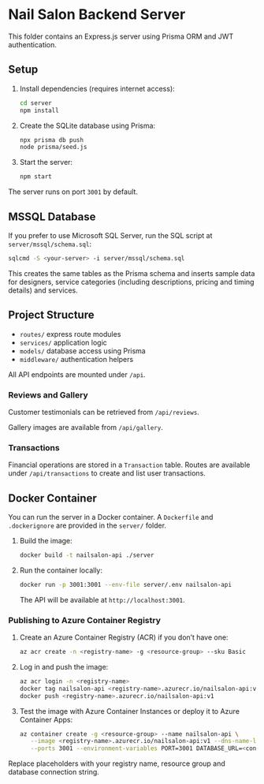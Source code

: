 # Nail Salon Backend Server

This folder contains an Express.js server using Prisma ORM and JWT authentication.

## Setup

1. Install dependencies (requires internet access):
   ```bash
   cd server
   npm install
   ```
2. Create the SQLite database using Prisma:
   ```bash
   npx prisma db push
   node prisma/seed.js
   ```
3. Start the server:
   ```bash
   npm start
   ```

The server runs on port `3001` by default.

## MSSQL Database

If you prefer to use Microsoft SQL Server, run the SQL script at `server/mssql/schema.sql`:

```bash
sqlcmd -S <your-server> -i server/mssql/schema.sql
```

This creates the same tables as the Prisma schema and inserts sample data for
designers, service categories (including descriptions, pricing and timing
details) and services.

## Project Structure

- `routes/` express route modules
- `services/` application logic
- `models/` database access using Prisma
- `middleware/` authentication helpers

All API endpoints are mounted under `/api`.

### Reviews and Gallery

Customer testimonials can be retrieved from `/api/reviews`.

Gallery images are available from `/api/gallery`.

### Transactions

Financial operations are stored in a `Transaction` table. Routes are available under `/api/transactions` to create and list user transactions.

## Docker Container

You can run the server in a Docker container. A `Dockerfile` and `.dockerignore` are
provided in the `server/` folder.

1. Build the image:
   ```bash
   docker build -t nailsalon-api ./server
   ```
2. Run the container locally:
   ```bash
   docker run -p 3001:3001 --env-file server/.env nailsalon-api
   ```
   The API will be available at `http://localhost:3001`.

### Publishing to Azure Container Registry

1. Create an Azure Container Registry (ACR) if you don’t have one:
   ```bash
   az acr create -n <registry-name> -g <resource-group> --sku Basic
   ```
2. Log in and push the image:
   ```bash
   az acr login -n <registry-name>
   docker tag nailsalon-api <registry-name>.azurecr.io/nailsalon-api:v1
   docker push <registry-name>.azurecr.io/nailsalon-api:v1
   ```
3. Test the image with Azure Container Instances or deploy it to Azure Container Apps:
   ```bash
   az container create -g <resource-group> --name nailsalon-api \
      --image <registry-name>.azurecr.io/nailsalon-api:v1 --dns-name-label nailsalon-api \
      --ports 3001 --environment-variables PORT=3001 DATABASE_URL=<connection-string>
   ```

Replace placeholders with your registry name, resource group and database connection string.
